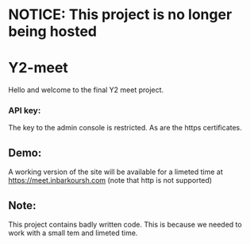 **NOTICE: This project is no longer being hosted**
======


# Y2-meet

Hello and welcome to the final Y2 meet project.

### API key:
The key to the admin console is restricted. As are the https certificates.

## Demo:
A working version of the site will be available for a limeted time at https://meet.inbarkoursh.com
(note that http is not supported)

## Note:
This project contains badly written code. This is because we needed to work with a small tem and limeted time.
